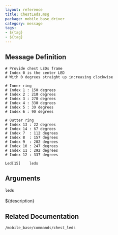 ```yaml
---
layout: reference
title: ChestLeds.msg
package: mobile_base_driver
category: message
tags: 
- ${tag}
- ${tag}
---
```


## Message Definition
```
# Provide chest LEDs frame
# Index 0 is the center LED
# With 0 degrees straight up increasing clockwise

# Inner ring
# Index 1 : 150 degrees
# Index 2 : 210 degrees
# Index 3 : 270 degrees
# Index 4 : 330 degrees
# Index 5 : 30 degrees
# Index 6 : 90 degrees

# Outter ring
# Index 13 : 22 degrees
# Index 14 : 67 degrees
# Index 7  : 112 degrees
# Index 8  : 157 degrees
# Index 9  : 202 degrees
# Index 10 : 247 degrees
# Index 11 : 292 degrees
# Index 12 : 337 degrees

Led[15]    leds
```

## Arguments
#### `leds`
${description}

## Related Documentation
``/mobile_base/commands/chest_leds``  
